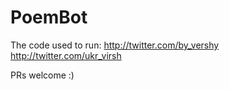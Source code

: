 # PoemBot

The code used to run:
http://twitter.com/by_vershy
http://twitter.com/ukr_virsh

PRs welcome :)